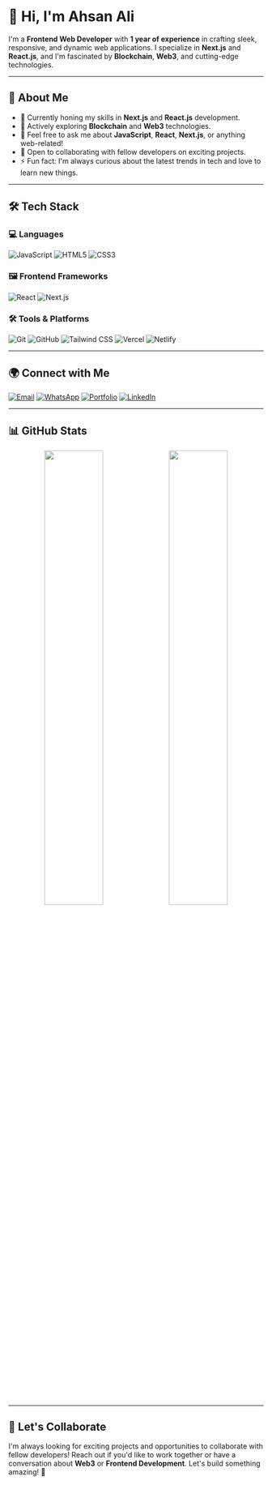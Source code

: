 # 👋 Hi, I'm Ahsan Ali

I'm a **Frontend Web Developer** with **1 year of experience** in crafting sleek, responsive, and dynamic web applications. I specialize in **Next.js** and **React.js**, and I'm fascinated by **Blockchain**, **Web3**, and cutting-edge technologies.

---

## 🚀 About Me

- 🔭 Currently honing my skills in **Next.js** and **React.js** development.
- 🌱 Actively exploring **Blockchain** and **Web3** technologies.
- 💬 Feel free to ask me about **JavaScript**, **React**, **Next.js**, or anything web-related!
- 🤝 Open to collaborating with fellow developers on exciting projects.
- ⚡ Fun fact: I'm always curious about the latest trends in tech and love to learn new things.

---

## 🛠️ Tech Stack

### 💻 Languages
![JavaScript](https://img.shields.io/badge/-JavaScript-F7DF1E?style=flat-square&logo=javascript&logoColor=black)
![HTML5](https://img.shields.io/badge/-HTML5-E34F26?style=flat-square&logo=html5&logoColor=white)
![CSS3](https://img.shields.io/badge/-CSS3-1572B6?style=flat-square&logo=css3)

### 🖼 Frontend Frameworks
![React](https://img.shields.io/badge/-React-61DAFB?style=flat-square&logo=react&logoColor=white)
![Next.js](https://img.shields.io/badge/-Next.js-000000?style=flat-square&logo=nextdotjs&logoColor=white)

### 🛠 Tools & Platforms
![Git](https://img.shields.io/badge/-Git-F05032?style=flat-square&logo=git&logoColor=white)
![GitHub](https://img.shields.io/badge/-GitHub-181717?style=flat-square&logo=github)
![Tailwind CSS](https://img.shields.io/badge/-Tailwind%20CSS-38B2AC?style=flat-square&logo=tailwind-css&logoColor=white)
![Vercel](https://img.shields.io/badge/-Vercel-000000?style=flat-square&logo=vercel&logoColor=white)
![Netlify](https://img.shields.io/badge/-Netlify-00C7B7?style=flat-square&logo=netlify&logoColor=white)

---

## 🌍 Connect with Me

[![Email](https://img.shields.io/badge/Email-D14836?style=flat-square&logo=gmail&logoColor=white)](mailto:panhwerahsanali54@gmail.com)
[![WhatsApp](https://img.shields.io/badge/WhatsApp-25D366?style=flat-square&logo=whatsapp&logoColor=white)](https://wa.me/923243916902)
[![Portfolio](https://img.shields.io/badge/Portfolio-000000?style=flat-square&logo=vercel&logoColor=white)](https://portfolio-github-io-omega-three.vercel.app/)
[![LinkedIn](https://img.shields.io/badge/LinkedIn-0077B5?style=flat-square&logo=linkedin&logoColor=white)](https://www.linkedin.com/in/ahsanali7893)

---

## 📊 GitHub Stats

<p align="center">
  <img width="48%" src="https://github-readme-stats.vercel.app/api?username=ahsanali7893&show_icons=true&theme=radical" />
  <img width="48%" src="https://github-readme-stats.vercel.app/api/top-langs/?username=ahsanali7893&layout=compact&theme=radical" />
</p>

---

## 💖 Let's Collaborate

I'm always looking for exciting projects and opportunities to collaborate with fellow developers! Reach out if you'd like to work together or have a conversation about **Web3** or **Frontend Development**. Let's build something amazing! 🚀

